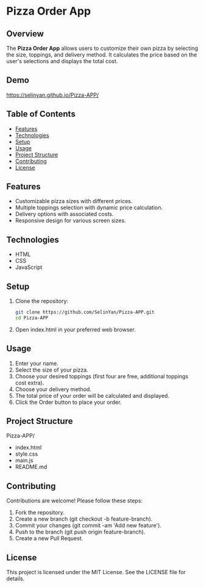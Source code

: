 # Pizza Order App

## Overview

The **Pizza Order App** allows users to customize their own pizza by selecting the size, toppings, and delivery method. It calculates the price based on the user's selections and displays the total cost.

## Demo

https://selinyan.github.io/Pizza-APP/

## Table of Contents

- [Features](#features)
- [Technologies](#technologies)
- [Setup](#setup)
- [Usage](#usage)
- [Project Structure](#project-structure)
- [Contributing](#contributing)
- [License](#license)

## Features

- Customizable pizza sizes with different prices.
- Multiple toppings selection with dynamic price calculation.
- Delivery options with associated costs.
- Responsive design for various screen sizes.

## Technologies

- HTML
- CSS
- JavaScript

## Setup

1. Clone the repository:
   ```bash
   git clone https://github.com/SelinYan/Pizza-APP.git
   cd Pizza-APP
   ```
2. Open index.html in your preferred web browser.

## Usage

1. Enter your name.
2. Select the size of your pizza.
3. Choose your desired toppings (first four are free, additional toppings cost extra).
4. Choose your delivery method.
5. The total price of your order will be calculated and displayed.
6. Click the Order button to place your order.

## Project Structure

Pizza-APP/

- index.html
- style.css
- main.js
- README.md

## Contributing

Contributions are welcome! Please follow these steps:

1. Fork the repository.
2. Create a new branch (git checkout -b feature-branch).
3. Commit your changes (git commit -am 'Add new feature').
4. Push to the branch (git push origin feature-branch).
5. Create a new Pull Request.

## License

This project is licensed under the MIT License. See the LICENSE file for details.
